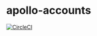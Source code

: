 # apollo-accounts

[![CircleCI](https://circleci.com/gh/TimMikeladze/apollo-accounts.svg?style=svg)](https://circleci.com/gh/TimMikeladze/apollo-accounts)
